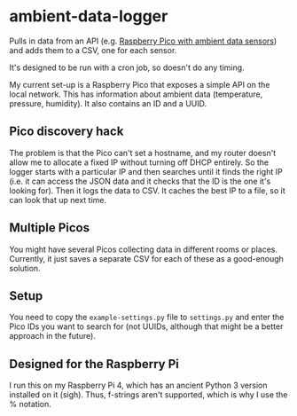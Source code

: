 # ambient-data-logger
Pulls in data from an API (e.g. [Raspberry Pico with ambient data sensors](https://github.com/johnheaven/pico-ambient-data-api/tree/main)) and adds them to a CSV, one for each sensor.

It's designed to be run with a cron job, so doesn't do any timing.

My current set-up is a Raspberry Pico that exposes a simple API on the local network. This has information about ambient data (temperature, pressure, humidity). It also contains an ID and a UUID.

## Pico discovery hack

The problem is that the Pico can't set a hostname, and my router doesn't allow me to allocate a fixed IP without turning off DHCP entirely. So the logger starts with a particular IP and then searches until it finds the right IP (i.e. it can access the JSON data and it checks that the ID is the one it's looking for). Then it logs the data to CSV. It caches the best IP to a file, so it can look that up next time.

## Multiple Picos

You might have several Picos collecting data in different rooms or places. Currently, it just saves a separate CSV for each of these as a good-enough solution.

## Setup

You need to copy the `example-settings.py` file to `settings.py` and enter the Pico IDs you want to search for (not UUIDs, although that might be a better approach in the future).

## Designed for the Raspberry Pi

I run this on my Raspberry Pi 4, which has an ancient Python 3 version installed on it (sigh). Thus, f-strings aren't supported, which is why I use the % notation.